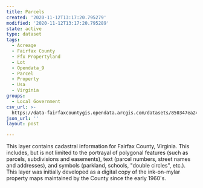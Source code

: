 ```yaml
---
title: Parcels
created: '2020-11-12T13:17:20.795279'
modified: '2020-11-12T13:17:20.795289'
state: active
type: dataset
tags:
  - Acreage
  - Fairfax County
  - Ffx Propertyland
  - Lot
  - Opendata_9
  - Parcel
  - Property
  - Usa
  - Virginia
groups:
  - Local Government
csv_url: >-
  https://data-fairfaxcountygis.opendata.arcgis.com/datasets/850347ea242149519076dced983d6980_0.csv?outSR=%7B%22latestWkid%22%3A2283%2C%22wkid%22%3A102746%7D
json_url: ''
layout: post

---
```

<div style='text-align:Left;'><div><div><p><span>This layer contains cadastral information for Fairfax County, Virginia. This includes, but is not limited to the portrayal of polygonal features (such as parcels, subdivisions and easements), text (parcel numbers, street names and addresses), and symbols (parkland, schools, "double circles", etc.). This layer was initially developed as a digital copy of the ink-on-mylar property maps maintained by the County since the early 1960's.</span></p></div></div></div>
